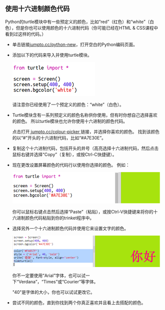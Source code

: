 ## 使用十六进制颜色代码

Python的turtle模块中有一些预定义的颜色，比如“red”（红色）和“white”（白色），但是你也可以使用颜色的十六进制代码（你可能已经在HTML & CSS课程中看到过这样的代码。）

+ 单击链接<a href="http://jumpto.cc/python-new" target="_blank">jumpto.cc/python-new</a>，打开空白的Python编码页面。

+ 添加以下的代码来导入并使用turtle模块。
    
    ![截图](images/colourful-setup.png)
    
    请注意你已经使用了一个预定义的颜色：“white”（白色）。

+ Turtle模块含有一系列预定义的颜色名称供你使用，但有时你想自己选择喜欢的颜色。 所以turtle模块也允许你使用十六进制的颜色代码。
    
    点击打开<a href="http://jumpto.cc/colour-picker" target="_blank"> jumpto.cc/colour-picker </a>链接，并选择你喜欢的颜色。 找到该颜色的以“#”开头的十六进制代码，比如“#A7E30E”。

+ 复制这个十六进制代码，包括开头的井号（高亮选择十六进制代码，然后点击鼠标右键并选择“Copy”（复制），或按Ctrl-C快捷键）。

+ 现在更改设置屏幕颜色的代码行以使用你选择的颜色。 例如：
    
    ![截图](images/colourful-background.png)
    
    你可以鼠标右键点击然后选择“Paste”（粘贴），或按Ctrl-V快捷键来将你的十六进制颜色代码粘贴到你的trinket程序中。

+ 选择另外一个十六进制颜色代码并使用它来设置文字的颜色。
    
    ![截图](images/colourful-write.png)
    
    你不一定要使用“Arial”字体，也可以试一下“Verdana”，“Times”或“Courier”等字体。
    
    "40"是字体的大小，你也可以试试更改它。

+ 尝试不同的颜色，直到你找到两个你真正喜欢并且看上去搭配的颜色。